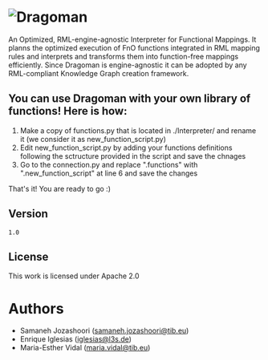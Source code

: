 # ![Dragoman](https://github.com/SDM-TIB/Dragoman/blob/master/images/dragoman.png "Dragoman")
An Optimized, RML-engine-agnostic Interpreter for Functional Mappings. It planns the optimized execution of FnO functions integrated in RML mapping rules and interprets and transforms them into function-free mappings efficiently. Since Dragoman is engine-agnostic it can be adopted by any RML-compliant Knowledge Graph creation framework.

## You can use Dragoman with your own library of functions! Here is how:
1. Make a copy of functions.py that is located in ./Interpreter/ and rename it (we consider it as new_function_script.py)
2. Edit new_function_script.py by adding your functions definitions following the sctructure provided in the script and save the chnages
3. Go to the connection.py and replace ".functions" with ".new_function_script" at line 6 and save the changes

That's it! You are ready to go :)

## Version 
```
1.0
```

## License
This work is licensed under Apache 2.0

# Authors
- Samaneh Jozashoori (samaneh.jozashoori@tib.eu) 
- Enrique Iglesias (iglesias@l3s.de) 
- Maria-Esther Vidal (maria.vidal@tib.eu)
